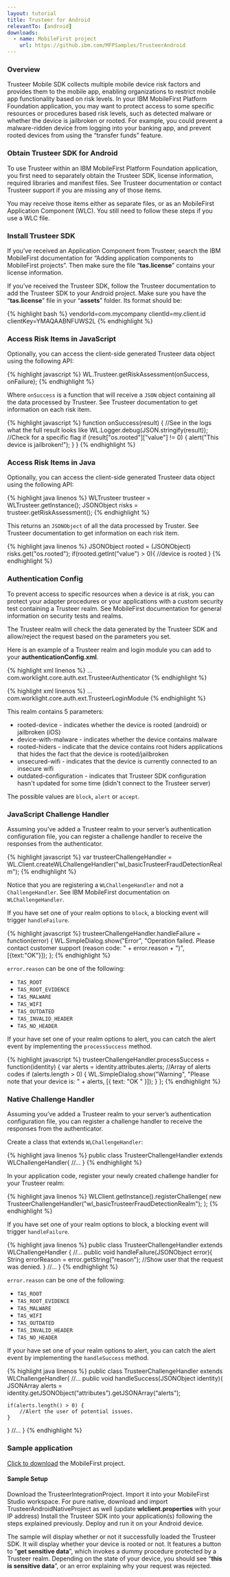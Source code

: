 ```yaml
---
layout: tutorial
title: Trusteer for Android
relevantTo: [android]
downloads:
  - name: MobileFirst project
    url: https://github.ibm.com/MFPSamples/TrusteerAndroid
---
```

### Overview
Trusteer Mobile SDK collects multiple mobile device risk factors and provides them to the mobile app, enabling organizations to restrict mobile app functionality based on risk levels. In your IBM MobileFirst Platform Foundation application, you may want to protect access to some specific resources or procedures based risk levels, such as detected malware or whether the device is jailbroken or rooted. For example, you could prevent a malware-ridden device from logging into your banking app, and prevent rooted devices from using the “transfer funds” feature.

### Obtain Trusteer SDK for Android
To use Trusteer within an IBM MobileFirst Platform Foundation application, you first need to separately obtain the Trusteer SDK, license information, required libraries and manifest files.
See Trusteer documentation or contact Trusteer support if you are missing any of those items.

You may receive those items either as separate files, or as an MobileFirst Application Component (WLC).
You still need to follow these steps if you use a WLC file.

### Install Trusteer SDK
If you’ve received an Application Component from Trusteer, search the IBM MobileFirst documentation for “Adding application components to MobileFirst projects”. Then make sure the file “**tas.license**” contains your license information.

If you’ve received the Trusteer SDK, follow the Trusteer documentation to add the Trusteer SDK to your Android project. Make sure you have the “**tas.license**” file in your “**assets**” folder. Its format should be:

{% highlight bash %}
vendorId=com.mycompany
clientId=my.client.id
clientKey=YMAQAABNFUWS2L
{% endhighlight %}

### Access Risk Items in JavaScript
Optionally, you can access the client-side generated Trusteer data object using the following API:

{% highlight javascript %}
WL.Trusteer.getRiskAssessment(onSuccess, onFailure);
{% endhighlight %}

Where <code>onSuccess</code> is a function that will receive a <code>JSON</code> object containing all the data processed by Trusteer. See Trusteer documentation to get information on each risk item.

{% highlight javascript %}
function onSuccess(result) {
  //See in the logs what the full result looks like
  WL.Logger.debug(JSON.stringify(result));
  //Check for a specific flag
  if (result["os.rooted"]["value"] != 0) {
    alert("This device is jailbroken!");
  }
}
{% endhighlight %}

### Access Risk Items in Java
Optionally, you can access the client-side generated Trusteer data object using the following API:

{% highlight java linenos %}
WLTrusteer trusteer = WLTrusteer.getInstance();
JSONObject risks = trusteer.getRiskAssessment();
{% endhighlight %}

This returns an <code>JSONObject</code> of all the data processed by Truster. See Trusteer documentation to get information on each risk item.

{% highlight java linenos %}
JSONObject rooted = (JSONObject) risks.get("os.rooted");
if(rooted.getInt("value") > 0){
	//device is rooted
}
{% endhighlight %}

### Authentication Config
To prevent access to specific resources when a device is at risk, you can protect your adapter procedures or your applications with a custom security test containing a Trusteer realm. See MobileFirst documentation for general information on security tests and realms.

The Trusteer realm will check the data generated by the Trusteer SDK and allow/reject the request based on the parameters you set.

Here is an example of a Trusteer realm and login module you can add to your **authenticationConfig.xml**.

{% highlight xml linenos %}
<realms>
  ...
  <realm name="wl_basicTrusteerFraudDetectionRealm" loginModule="trusteerFraudDetectionLogin">
    <className>
      com.worklight.core.auth.ext.TrusteerAuthenticator
    </className>
    <parameter name="rooted-device" value="block" />
    <parameter name="device-with-malware" value="block" />
    <parameter name="rooted-hiders" value="block" />
    <parameter name="unsecured-wifi" value="alert" />
    <parameter name="outdated-configuration" value="alert" />
  </realm>
</realms>
{% endhighlight %}

{% highlight xml linenos %}
<loginModules>
  ...
  <loginModule name="trusteerFraudDetectionLogin">
    <className>
      com.worklight.core.auth.ext.TrusteerLoginModule
    </className>
  </loginModule>
</loginModules>
{% endhighlight %}

This realm contains 5 parameters:

* rooted-device - indicates whether the device is rooted (android) or jailbroken (iOS)
* device-with-malware  - indicates whether the device contains malware
* rooted-hiders - indicate that the device contains root hiders applications that hides the fact that the device is rooted/jailbroken
* unsecured-wifi - indicates that the device is currently connected to an insecure wifi
* outdated-configuration - indicates that Trusteer SDK  configuration hasn't updated for some time (didn't connect to the Trusteer server)

The possible values are <code>block</code>, <code>alert</code> or <code>accept</code>.

### JavaScript Challenge Handler
Assuming you’ve added a Trusteer realm to your server’s authentication configuration file, you can register a challenge handler to receive the responses from the authenticator.

{% highlight javascript %}
var trusteerChallengeHandler = WL.Client.createWLChallengeHandler("wl_basicTrusteerFraudDetectionRealm");
{% endhighlight %}

Notice that you are registering a <code>WLChallengeHandler</code> and not a <code>ChallengeHandler</code>. See IBM MobileFirst documentation on <code>WLChallengeHandler</code>.

If you have set one of your realm options to <code>block</code>, a blocking event will trigger <code>handleFailure</code>.

{% highlight javascript %}
trusteerChallengeHandler.handleFailure = function(error) {
      WL.SimpleDialog.show("Error", "Operation failed. Please contact customer support (reason code: " + error.reason + ")",  [{text:"OK"}]);
};
{% endhighlight %}

<code>error.reason</code> can be one of the following:
<ul>
	<li><code>TAS_ROOT</code></li>
	<li><code>TAS_ROOT_EVIDENCE</code></li>
 	<li><code>TAS_MALWARE</code></li>
	<li><code>TAS_WIFI</code></li>
	<li><code>TAS_OUTDATED</code></li>
	<li><code>TAS_INVALID_HEADER</code></li>
	<li><code>TAS_NO_HEADER</code></li>
</ul>

If your have set one of your realm options to alert, you can catch the alert event by implementing the <code>processSuccess</code> method.

{% highlight javascript %}
trusteerChallengeHandler.processSuccess = function(identity) {
  var alerts = identity.attributes.alerts; //Array of alerts codes
  if (alerts.length > 0) {
    WL.SimpleDialog.show("Warning", "Please note that your device is: " + alerts, [{
      text: "OK "
    }]);
  }
};
{% endhighlight %}

### Native Challenge Handler
Assuming you’ve added a Trusteer realm to your server’s authentication configuration file, you can register a challenge handler to receive the responses from the authenticator.

Create a class that extends <code>WLChallengeHandler</code>:

{% highlight java linenos %}
public class TrusteerChallengeHandler extends WLChallengeHandler{
//...
}
{% endhighlight %}

In your application code, register your newly created challenge handler for your Trusteer realm:

{% highlight java linenos %}
WLClient.getInstance().registerChallenge(
  new TrusteerChallengeHandler("wl_basicTrusteerFraudDetectionRealm");
);
{% endhighlight %}

If you have set one of your realm options to block, a blocking event will trigger <code>handleFailure</code>.

{% highlight java linenos %}
public class TrusteerChallengeHandler extends WLChallengeHandler {
//...
  public void handleFailure(JSONObject error){
      String errorReason = error.getString("reason");
      //Show user that the request was denied.
  }
//...
}
{% endhighlight %}

<code>error.reason</code> can be one of the following:
<ul>
	<li><code>TAS_ROOT</code></li>
	<li><code>TAS_ROOT_EVIDENCE</code></li>
 	<li><code>TAS_MALWARE</code></li>
	<li><code>TAS_WIFI</code></li>
	<li><code>TAS_OUTDATED</code></li>
	<li><code>TAS_INVALID_HEADER</code></li>
	<li><code>TAS_NO_HEADER</code></li>
</ul>

If your have set one of your realm options to alert, you can catch the alert event by implementing the <code>handleSuccess</code> method.

{% highlight java linenos %}
public class TrusteerChallengeHandler extends WLChallengeHandler{
//…
  public void handleSuccess(JSONObject identity){
    JSONArray alerts = identity.getJSONObject(“attributes”).getJSONArray(“alerts”);

  	if(alerts.length() > 0) {
  		//Alert the user of potential issues.
  	}
  }
//...
}
{% endhighlight %}

### Sample application
<a href="https://github.ibm.com/MFPSamples/TrusteerAndroid" target="_blank">Click to download</a> the MobileFirst project.


#### Sample Setup
Download the TrusteerIntegrationProject.
Import it into your MobileFirst Studio workspace.
For pure native, download and import TrusteerAndroidNativeProject as well (update **wlclient.properties** with your IP address)
Install the Trusteer SDK into your application(s) following the steps explained previously.
Deploy and run it on your Android device.

The sample will display whether or not it successfully loaded the Trusteer SDK.
It will display whether your device is rooted or not.
It features a button to “**get sensitive data**”, which invokes a dummy procedure protected by a Trusteer realm.
Depending on the state of your device, you should see “**this is sensitive data**”, or an error explaining why your request was rejected.
